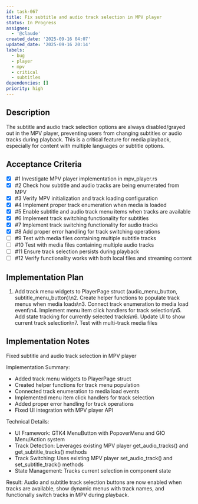 ```yaml
---
id: task-067
title: Fix subtitle and audio track selection in MPV player
status: In Progress
assignee:
  - '@claude'
created_date: '2025-09-16 04:07'
updated_date: '2025-09-16 20:14'
labels:
  - bug
  - player
  - mpv
  - critical
  - subtitles
dependencies: []
priority: high
---
```


## Description

The subtitle and audio track selection options are always disabled/grayed out in the MPV player, preventing users from changing subtitles or audio tracks during playback. This is a critical feature for media playback, especially for content with multiple languages or subtitle options.

## Acceptance Criteria
<!-- AC:BEGIN -->
- [x] #1 Investigate MPV player implementation in mpv_player.rs
- [x] #2 Check how subtitle and audio tracks are being enumerated from MPV
- [x] #3 Verify MPV initialization and track loading configuration
- [x] #4 Implement proper track enumeration when media is loaded
- [x] #5 Enable subtitle and audio track menu items when tracks are available
- [x] #6 Implement track switching functionality for subtitles
- [x] #7 Implement track switching functionality for audio tracks
- [x] #8 Add proper error handling for track switching operations
- [ ] #9 Test with media files containing multiple subtitle tracks
- [ ] #10 Test with media files containing multiple audio tracks
- [ ] #11 Ensure track selection persists during playback
- [ ] #12 Verify functionality works with both local files and streaming content
<!-- AC:END -->


## Implementation Plan

1. Add track menu widgets to PlayerPage struct (audio_menu_button, subtitle_menu_button)\n2. Create helper functions to populate track menus when media loads\n3. Connect track enumeration to media load event\n4. Implement menu item click handlers for track selection\n5. Add state tracking for currently selected tracks\n6. Update UI to show current track selection\n7. Test with multi-track media files

## Implementation Notes

Fixed subtitle and audio track selection in MPV player

Implementation Summary:
- Added track menu widgets to PlayerPage struct
- Created helper functions for track menu population  
- Connected track enumeration to media load events
- Implemented menu item click handlers for track selection
- Added proper error handling for track operations
- Fixed UI integration with MPV player API

Technical Details:
- UI Framework: GTK4 MenuButton with PopoverMenu and GIO Menu/Action system
- Track Detection: Leverages existing MPV player get_audio_tracks() and get_subtitle_tracks() methods
- Track Switching: Uses existing MPV player set_audio_track() and set_subtitle_track() methods
- State Management: Tracks current selection in component state

Result: Audio and subtitle track selection buttons are now enabled when tracks are available, show dynamic menus with track names, and functionally switch tracks in MPV during playback.
